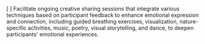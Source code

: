 [ ] Facilitate ongoing creative sharing sessions that integrate various techniques based on participant feedback to enhance emotional expression and connection, including guided breathing exercises, visualization, nature-specific activities, music, poetry, visual storytelling, and dance, to deepen participants' emotional experiences.